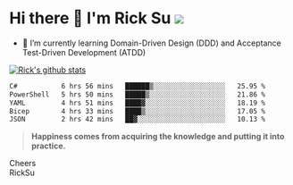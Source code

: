 # Hi there 👋 I'm Rick Su ![](https://komarev.com/ghpvc/?username=ricksu978)
<!--
**ricksu978/ricksu978** is a ✨ _special_ ✨ repository because its `README.md` (this file) appears on your GitHub profile.

Here are some ideas to get you started:

- 🔭 I’m currently working on ...
-->
- 🌱 I’m currently learning Domain-Driven Design (DDD) and Acceptance Test-Driven Development (ATDD)
<!--
- 👯 I’m looking to collaborate on ...
- 🤔 I’m looking for help with ...
- 💬 Ask me about ...
- 📫 How to reach me: ...
- 😄 Pronouns: ...
- ⚡ Fun fact: ...
-->
[![Rick's github stats](https://github-readme-stats.vercel.app/api?username=ricksu978&theme=dark)](https://github.com/ricksu978/ricksu978)

<!--START_SECTION:waka-->

```txt
C#           6 hrs 56 mins   ██████▒░░░░░░░░░░░░░░░░░░   25.95 %
PowerShell   5 hrs 50 mins   █████▒░░░░░░░░░░░░░░░░░░░   21.86 %
YAML         4 hrs 51 mins   ████▓░░░░░░░░░░░░░░░░░░░░   18.19 %
Bicep        4 hrs 33 mins   ████▒░░░░░░░░░░░░░░░░░░░░   17.05 %
JSON         2 hrs 42 mins   ██▓░░░░░░░░░░░░░░░░░░░░░░   10.13 %
```

<!--END_SECTION:waka-->

> **Happiness comes from acquiring the knowledge and putting it into practice.**

Cheers  
RickSu 
